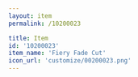 ```yaml
---
layout: item
permalink: /10200023

title: Item
id: '10200023'
item_name: 'Fiery Fade Cut'
icon_url: 'customize/00200023.png'
---
```


